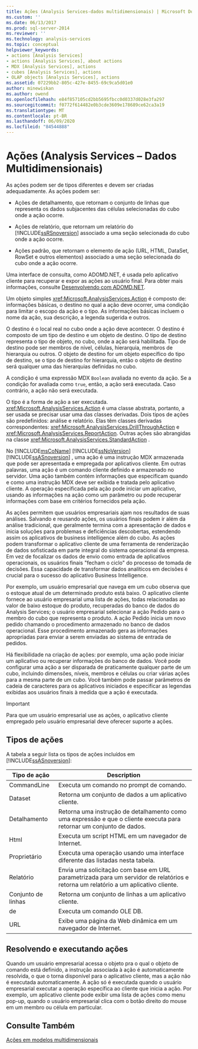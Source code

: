 ```yaml
---
title: Ações (Analysis Services-dados multidimensionais) | Microsoft Docs
ms.custom: ''
ms.date: 06/13/2017
ms.prod: sql-server-2014
ms.reviewer: ''
ms.technology: analysis-services
ms.topic: conceptual
helpviewer_keywords:
- actions [Analysis Services]
- actions [Analysis Services], about actions
- MDX [Analysis Services], actions
- cubes [Analysis Services], actions
- OLAP objects [Analysis Services], actions
ms.assetid: 07229bb2-805c-427e-8455-69c9ca5d01e0
author: minewiskan
ms.author: owend
ms.openlocfilehash: e84f857105cd2bb5695fbcc0d0337d028e3fa297
ms.sourcegitcommit: f0772f614482e0b3cde3609e178689ce62ca3a19
ms.translationtype: MT
ms.contentlocale: pt-BR
ms.lasthandoff: 06/09/2020
ms.locfileid: "84544888"
---
```

# <a name="actions-analysis-services---multidimensional-data"></a>Ações (Analysis Services – Dados Multidimensionais)
  As ações podem ser de tipos diferentes e devem ser criadas adequadamente. As ações podem ser:  
  
-   Ações de detalhamento, que retornam o conjunto de linhas que representa os dados subjacentes das células selecionadas do cubo onde a ação ocorre.  
  
-   Ações de relatório, que retornam um relatório do [!INCLUDE[ssRSnoversion](../../includes/ssrsnoversion-md.md)] associado a uma seção selecionada do cubo onde a ação ocorre.  
  
-   Ações padrão, que retornam o elemento de ação (URL, HTML, DataSet, RowSet e outros elementos) associado a uma seção selecionada do cubo onde a ação ocorre.  
  
 Uma interface de consulta, como ADOMD.NET, é usada pelo aplicativo cliente para recuperar e expor as ações ao usuário final. Para obter mais informações, consulte [Desenvolvendo com ADOMD.NET](https://docs.microsoft.com/bi-reference/adomd/developing-with-adomd-net).  
  
 Um objeto simples <xref:Microsoft.AnalysisServices.Action> é composto de: informações básicas, o destino no qual a ação deve ocorrer, uma condição para limitar o escopo da ação e o tipo. As informações básicas incluem o nome da ação, sua descrição, a legenda sugerida e outros.  
  
 O destino é o local real no cubo onde a ação deve acontecer. O destino é composto de um tipo de destino e um objeto de destino. O tipo de destino representa o tipo de objeto, no cubo, onde a ação será habilitada. Tipo de destino pode ser membros de nível, células, hierarquia, membros de hierarquia ou outros. O objeto de destino for um objeto específico do tipo de destino, se o tipo de destino for hierarquia, então o objeto de destino será qualquer uma das hierarquias definidas no cubo.  
  
 A condição é uma expressão MDX `Boolean` avaliada no evento da ação. Se a condição for avaliada como `true`, então, a ação será executada. Caso contrário, a ação não será executada.  
  
 O tipo é a forma de ação a ser executada. <xref:Microsoft.AnalysisServices.Action> é uma classe abstrata, portanto, a ser usada se precisar usar uma das classes derivadas. Dois tipos de ações são predefinidos: análise e relatório. Elas têm classes derivadas correspondentes: <xref:Microsoft.AnalysisServices.DrillThroughAction> e <xref:Microsoft.AnalysisServices.ReportAction>. Outras ações são abrangidas na classe <xref:Microsoft.AnalysisServices.StandardAction> .  
  
 No [!INCLUDE[msCoName](../../includes/msconame-md.md)] [!INCLUDE[ssNoVersion](../../includes/ssnoversion-md.md)] [!INCLUDE[ssASnoversion](../../includes/ssasnoversion-md.md)] , uma ação é uma instrução MDX armazenada que pode ser apresentada e empregada por aplicativos cliente. Em outras palavras, uma ação é um comando cliente definido e armazenado no servidor. Uma ação também contém informações que especificam quando e como uma instrução MDX deve ser exibida e tratada pelo aplicativo cliente. A operação especificada pela ação pode iniciar um aplicativo, usando as informações na ação como um parâmetro ou pode recuperar informações com base em critérios fornecidos pela ação.  
  
 As ações permitem que usuários empresariais ajam nos resultados de suas análises. Salvando e reusando ações, os usuários finais podem ir além da análise tradicional, que geralmente termina com a apresentação de dados e inicia soluções para problemas e deficiências descobertas, estendendo assim os aplicativos de business intelligence além do cubo. As ações podem transformar o aplicativo cliente de uma ferramenta de renderização de dados sofisticada em parte integral do sistema operacional da empresa. Em vez de focalizar os dados de envio como entrada de aplicativos operacionais, os usuários finais "fecham o ciclo" do processo de tomada de decisões. Essa capacidade de transformar dados analíticos em decisões é crucial para o sucesso do aplicativo Business Intelligence.  
  
 Por exemplo, um usuário empresarial que navega em um cubo observa que o estoque atual de um determinado produto está baixo. O aplicativo cliente fornece ao usuário empresarial uma lista de ações, todas relacionadas ao valor de baixo estoque do produto, recuperadas do banco de dados do Analysis Services; o usuário empresarial selecionar a ação Pedido para o membro do cubo que representa o produto. A ação Pedido inicia um novo pedido chamando o procedimento armazenado no banco de dados operacional. Esse procedimento armazenado gera as informações apropriadas para enviar a serem enviadas ao sistema de entrada de pedidos.  
  
 Há flexibilidade na criação de ações: por exemplo, uma ação pode iniciar um aplicativo ou recuperar informações do banco de dados. Você pode configurar uma ação a ser disparada de praticamente qualquer parte de um cubo, incluindo dimensões, níveis, membros e células ou criar várias ações para a mesma parte de um cubo. Você também pode passar parâmetros de cadeia de caracteres para os aplicativos iniciados e especificar as legendas exibidas aos usuários finais à medida que a ação é executada.  
  
> [!IMPORTANT]  
>  Para que um usuário empresarial use as ações, o aplicativo cliente empregado pelo usuário empresarial deve oferecer suporte a ações.  
  
## <a name="types-of-actions"></a>Tipos de ações  
 A tabela a seguir lista os tipos de ações incluídos em [!INCLUDE[ssASnoversion](../../includes/ssasnoversion-md.md)]:  
  
|Tipo de ação|Description|  
|-----------------|-----------------|  
|CommandLine|Executa um comando no prompt de comando.|  
|Dataset|Retorna um conjunto de dados a um aplicativo cliente.|  
|Detalhamento|Retorna uma instrução de detalhamento como uma expressão e que o cliente executa para retornar um conjunto de dados.|  
|Html|Executa um script HTML em um navegador de Internet.|  
|Proprietário|Executa uma operação usando uma interface diferente das listadas nesta tabela.|  
|Relatório|Envia uma solicitação com base em URL parametrizada para um servidor de relatórios e retorna um relatório a um aplicativo cliente.|  
|Conjunto de linhas|Retorna um conjunto de linhas a um aplicativo cliente.|  
|de|Executa um comando OLE DB.|  
|URL|Exibe uma página da Web dinâmica em um navegador de Internet.|  
  
## <a name="resolving-and-executing-actions"></a>Resolvendo e executando ações  
 Quando um usuário empresarial acessa o objeto pra o qual o objeto de comando está definido, a instrução associada à ação é automaticamente resolvida, o que o torna disponível para o aplicativo cliente, mas a ação não é executada automaticamente. A ação só é executada quando o usuário empresarial executar a operação específica ao cliente que inicia a ação. Por exemplo, um aplicativo cliente pode exibir uma lista de ações como menu pop-up, quando o usuário empresarial clica com o botão direito do mouse em um membro ou célula em particular.  
  
## <a name="see-also"></a>Consulte Também  
 [Ações em modelos multidimensionais](actions-in-multidimensional-models.md)  
  
  
